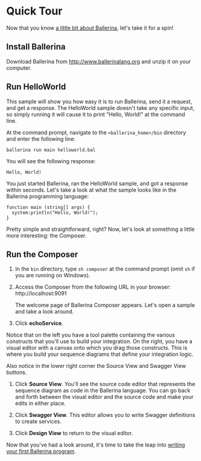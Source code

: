 # Quick Tour

Now that you know [a little bit about Ballerina](index.md), let's take it for a spin! 

## Install Ballerina

Download Ballerina from http://www.ballerinalang.org and unzip it on your computer. 

## Run HelloWorld

This sample will show you how easy it is to run Ballerina, send it a request, and get a response. The HelloWorld sample doesn't take any specific input, so simply running it will cause it to print "Hello, World!" at the command line.

At the command prompt, navigate to the `<ballerina_home>/bin` directory and enter the following line:

```
ballerina run main helloworld.bal
```

You will see the following response:

```
Hello, World!
```

You just started Ballerina, ran the HelloWorld sample, and got a response within seconds. Let's take a look at what the sample looks like in the Ballerina programming language:

```
function main (string[] args) {
  system:println("Hello, World!");
}
``` 
Pretty simple and straightforward, right? Now, let's look at something a little more interesting: the Composer.

## Run the Composer

1. In the `bin` directory, type `sh composer` at the command prompt (omit `sh` if you are running on Windows).

1. Access the Composer from the following URL in your browser: http://localhost:9091

    The welcome page of Ballerina Composer appears. Let's open a sample and take a look around. 

1. Click **echoService**.

Notice that on the left you have a tool palette containing the various constructs that you'll use to build your integration. On the right, you have a visual editor with a canvas onto which you drag those constructs. This is where you build your sequence diagrams that define your integration logic. 

Also notice in the lower right corner the Source View and Swagger View buttons. 
   
1. Click **Source View**. You'll see the source code editor that represents the sequence diagram as code in the Ballerina language. You can go back and forth between the visual editor and the source code and make your edits in either place. 

1. Click **Swagger View**. This editor allows you to write Swagger definitions to create services.

1. Click **Design View** to return to the visual editor. 

Now that you've had a look around, it's time to take the leap into [writing your first Ballerina program](tutorials/first-program.md).
